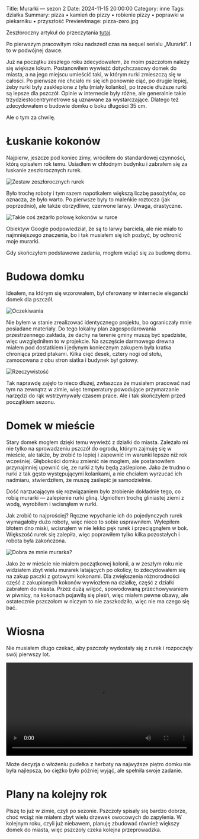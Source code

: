 Title: Murarki — sezon 2
Date: 2024-11-15 20:00:00
Category: inne
Tags: działka
Summary: pizza • kamień do pizzy • robienie pizzy • poprawki w piekarniku • przyszłość
PreviewImage: pizza-zero.jpg

Zeszłoroczny artykuł do przeczytania [tutaj]({filename}/22-pszczoly/pszczoly.md).

Po pierwszym pracowitym roku nadszedł czas na sequel serialu „Murarki”. I to w podwójnej dawce.

Już na początku zeszłego roku zdecydowałem, że moim pszczołom należy się większe lokum. Postanowiłem wywieźć dotychczasowy domek do miasta, a na jego miejscu umieścić taki, w którym rurki zmieszczą się w całości. Po pierwsze nie chciało mi się ich ponownie ciąć, po drugie lepiej, żeby rurki były zasklepione z tyłu (miały kolanko), po trzecie dłuższe rurki są lepsze dla pszczół. Opinie w internecie były różne, ale generalnie takie trzydziestocentrymetrowe są uznawane za wystarczające. Dlatego też zdecydowałem o budowie domku o boku długości 35 cm.

Ale o tym za chwilę.

# Łuskanie kokonów

Najpierw, jeszcze pod koniec zimy, wróciłem do standardowej czynności, którą opisałem rok temu. Usiadłem w chłodnym budynku i zabrałem się za łuskanie zeszłorocznych rurek.

![Zestaw zeszłorocznych rurek]({attach}rurki.jpg)

Było trochę roboty i tym razem napotkałem większą liczbę pasożytów, co oznacza, że było warto. Po pierwsze były to maleńkie roztocza (jak poprzednio), ale także obrzydliwe, czerwone larwy. Uwaga, drastyczne.

![Takie coś zeżarło połowę kokonów w rurce]({attach}brzydka-larwa.jpg)

Obiektyw Google podpowiedział, że są to larwy barciela, ale nie miało to najmniejszego znaczenia, bo i tak musiałem się ich pozbyć, by ochronić moje murarki.

Gdy skończyłem podstawowe zadania, mogłem wziąć się za budowę domu.

# Budowa domku

Ideałem, na którym się wzorowałem, był oferowany w internecie elegancki domek dla pszczół.

![Oczekiwania]({attach}oryginal.png)

Nie byłem w stanie zrealizować identycznego projektu, bo ograniczały mnie posiadane materiały. Do tego lokalny plan zagospodarowania przestrzennego zakłada, że dachy na terenie gminy muszą być spadziste, więc uwzględniłem to w projekcie. Na szczęście darmowego drewna miałem pod dostatkiem i jedynym koniecznym zakupem była kratka chroniąca przed ptakami. Kilka cięć desek, cztery nogi od stołu, zamocowana z obu stron siatka i budynek był gotowy.

![Rzeczywistość]({attach}domek-na-dzialce-gotowy.jpg)

Tak naprawdę zajęło to nieco dłużej, zwłaszcza że musiałem pracować nad tym na zewnątrz w zimie, więc temperatury powodujące przymarzanie narzędzi do rąk wstrzymywały czasem prace. Ale i tak skończyłem przed początkiem sezonu.

# Domek w mieście

Stary domek mogłem dzięki temu wywieźć z działki do miasta. Zależało mi nie tylko na sprowadzeniu pszczół do ogrodu, którym zajmuję się w mieście, ale także, by zrobić to lepiej i zapewnić im warunki lepsze niż rok wcześniej. Głębokości domku zmienić nie mogłem, ale postanowiłem przynajmniej upewnić się, ze rurki z tyłu będą zaślepione. Jako że trudno o rurki z tak gęsto występującymi kolankami, a nie chciałem wyrzucać ich nadmiaru, stwierdziłem, że muszę zaślepić je samodzielnie.

Dość narzucającym się rozwiązaniem było zrobienie dokładnie tego, co robią murarki — zalepienie rurki gliną. Ugniotłem trochę gliniastej ziemi z wodą, wyrobiłem i wcisnąłem w rurki.

Jak zrobić to najprościej? Ręczne wpychanie ich do pojedynczych rurek wymagałoby dużo roboty, więc nieco to sobie usprawniłem. Wylepiłem błotem dno miski, wcisnąłem w nie lekko pęk rurek i przeciągnąłem w bok. Większość rurek się zalepiła, więc poprawiłem tylko kilka pozostałych i robota była zakończona.

![Dobra ze mnie murarka?]({attach}murowanie-rurek.jpg)

Jako że w mieście nie miałem początkowej kolonii, a w zeszłym roku nie widziałem zbyt wielu murarek latających po okolicy, to zdecydowałem się na zakup paczki z gotowymi kokonami. Dla zwiększenia różnorodności część z zakupionych kokonów wywiozłem na działkę, część z działki zabrałem do miasta. Przez dużą wilgoć, spowodowaną przechowywaniem w piwnicy, na kokonach pojawiłą się pleśń, więc miałem pewne obawy, ale ostatecznie pszczołom w niczym to nie zaszkodziło, więc nie ma czego się bać.

# Wiosna

Nie musiałem długo czekać, aby pszczoły wydostały się z rurek i rozpoczęły swój pierwszy lot.

<video controls="controls" src="{attach}odlot.webm" type="video/webm" width="100%">
Your browser doesn't support HTML5 video player
</video>

Może decyzja o włożeniu pudełka z herbaty na najwyższe piętro domku nie była najlepsza, bo ciężko było później wyjąć, ale spełniła swoje zadanie.

# Plany na kolejny rok

Piszę to już w zimie, czyli po sezonie. Pszczoły spisały się bardzo dobrze, choć wciąż nie miałem zbyt wielu drzewek owocowych do zapylenia. W kolejnym roku, czyli już niebawem, planuję zbudować również większy domek do miasta, więc pszczoły czeka kolejna przeprowadzka.
